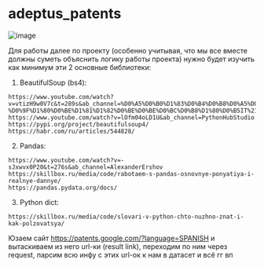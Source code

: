 # adeptus_patents
![image](https://github.com/user-attachments/assets/6e46b1a8-e84a-4960-9bbe-0854945df6e9)


Для работы далее по проекту (особенно учитывая, что мы все вместе должны суметь объяснить логику работы проекта) нужно будет изучить как минимум эти 2 основные библиотеки:

  1) BeautifulSoup (bs4):
   
    https://www.youtube.com/watch?v=vtizH9w0V7c&t=289s&ab_channel=%D0%A5%D0%B0%D1%83%D0%B4%D0%B8%D0%A5%D0%BE%E2%84%A2-%D0%9F%D1%80%D0%BE%D1%81%D1%82%D0%BE%D0%BE%D0%BC%D0%B8%D1%80%D0%B5IT%21
    https://www.youtube.com/watch?v=lOfm04oLD1U&ab_channel=PythonHubStudio
    https://pypi.org/project/beautifulsoup4/
    https://habr.com/ru/articles/544828/

  2) Pandas:
   
    https://www.youtube.com/watch?v=-sJxwvx0P20&t=276s&ab_channel=AlexanderErshov
    https://skillbox.ru/media/code/rabotaem-s-pandas-osnovnye-ponyatiya-i-realnye-dannye/
    https://pandas.pydata.org/docs/

  3) Python dict:
   
    https://skillbox.ru/media/code/slovari-v-python-chto-nuzhno-znat-i-kak-polzovatsya/

Юзаем сайт https://patents.google.com/?language=SPANISH и вытаскиваем из него url-ки (result link), переходим по ним через request, парсим всю инфу с этих url-ок к нам в датасет и всё гг вп
